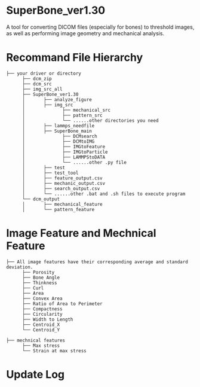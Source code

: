 # SuperBone_ver1.30
A tool for converting DICOM files (especially for bones) to threshold images, as well as performing image geometry and mechanical analysis.

# Recommand File Hierarchy
```
├── your driver or directory
      ├── dcm_zip
      ├── dcm_src
      ├── img_src_all
      ├── SuperBone_ver1.30
      │       ├── analyze_figure
      │       ├── img_src
      │              ├── mechanical_src
      │              ├── pattern_src
      │              └── ......other directories you need
      │       ├── lammps_needfile        
      │       ├── SuperBone_main
      │              ├── DCMsearch
      │              ├── DCMtoIMG
      │              ├── IMGtoFeature
      │              ├── IMGtoParticle
      │              ├── LAMMPStoDATA
      │              └── ......other .py file
      │       ├── test
      │       ├── test_tool
      │       ├── feature_output.csv
      │       ├── mechanic_output.csv
      │       ├── search_output.csv
      │       └── ......other .bat and .sh files to execute program  
      └── dcm_output
      │       ├── mechanical_feature
      │       └── pattern_feature        
```

# Image Feature and Mechnical Feature
```
├── All image features have their corresponding average and standard deviation.
      ├── Porosity
      ├── Bone Angle
      ├── Thinkness
      ├── Curl
      ├── Area
      ├── Convex Area  
      ├── Ratio of Area to Perimeter
      ├── Compactness
      ├── Circularity 
      ├── Width to Length
      ├── Centroid_X
      └── Centroid_Y             
```
```
├── mechnical features
      ├── Max stress
      └── Strain at max stress            
```

# Update Log
